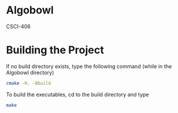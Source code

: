 # Algobowl
CSCI-406


# Building the Project

If no build directory exists, type the following command (while in the Algobowl directory)

```bash
cmake -H. -Bbuild
```

To build the executables, cd to the build directory and type

```bash
make
```
